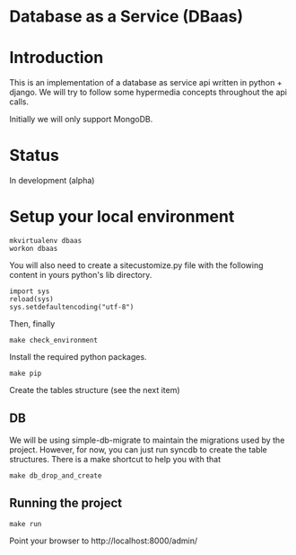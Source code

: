 Database as a Service (DBaas)
===================================

Introduction
============

This is an implementation of a database as service api written in python + django. We will try to follow some hypermedia concepts throughout the api calls.

Initially we will only support MongoDB.

Status
=======

In development (alpha)

Setup your local environment
============================

    mkvirtualenv dbaas
    workon dbaas
    
    
You will also need to create a sitecustomize.py file with the following content in 
yours python's lib directory.

    import sys
    reload(sys)
    sys.setdefaultencoding("utf-8")

Then, finally

    make check_environment
    
Install the required python packages.

    make pip
    
Create the tables structure (see the next item)

## DB

We will be using simple-db-migrate to maintain the migrations used by the project. However, for now, you can
just run syncdb to create the table structures. There is a make shortcut to help you with that

    make db_drop_and_create

## Running the project

    make run
    
Point your browser to http://localhost:8000/admin/

